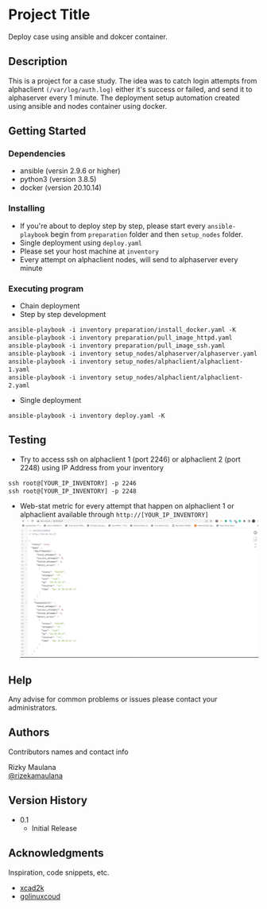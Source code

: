 # Project Title

Deploy case using ansible and dokcer container.

## Description

This is a project for a case study. The idea was to catch login attempts from alphaclient `(/var/log/auth.log)` either it's success or failed, and send it to alphaserver every 1 minute. The deployment setup automation created using ansible and nodes container using docker.

## Getting Started

### Dependencies

* ansible (versin 2.9.6 or higher)
* python3 (version 3.8.5)
* docker (version 20.10.14)

### Installing

* If you're about to deploy step by step, please start every `ansible-playbook` begin from `preparation` folder and then `setup_nodes` folder.
* Single deployment using `deploy.yaml`
* Please set your host machine at `inventory` 
* Every attempt on alphaclient nodes, will send to alphaserver every minute

### Executing program

* Chain deployment
* Step by step development
```
ansible-playbook -i inventory preparation/install_docker.yaml -K
ansible-playbook -i inventory preparation/pull_image_httpd.yaml
ansible-playbook -i inventory preparation/pull_image_ssh.yaml
ansible-playbook -i inventory setup_nodes/alphaserver/alphaserver.yaml
ansible-playbook -i inventory setup_nodes/alphaclient/alphaclient-1.yaml
ansible-playbook -i inventory setup_nodes/alphaclient/alphaclient-2.yaml
```
* Single deployment
```
ansible-playbook -i inventory deploy.yaml -K
```

## Testing

* Try to access ssh on alphaclient 1 (port 2246) or alphaclient 2 (port 2248) using IP Address from your inventory
```
ssh root@[YOUR_IP_INVENTORY] -p 2246
ssh root@[YOUR_IP_INVENTORY] -p 2248
```

* Web-stat metric for every attempt that happen on alphaclient 1 or alphaclient available through `http://[YOUR_IP_INVENTORY]`
![ScreenShot](/screenshots/hasil.png)


## Help

Any advise for common problems or issues please contact your administrators.

## Authors

Contributors names and contact info

Rizky Maulana  
[@rizekamaulana](https://twitter.com/rizekamaulana)

## Version History

* 0.1
    * Initial Release

## Acknowledgments

Inspiration, code snippets, etc.
* [xcad2k](https://github.com/xcad2k/)
* [golinuxcoud](https://www.golinuxcloud.com/)